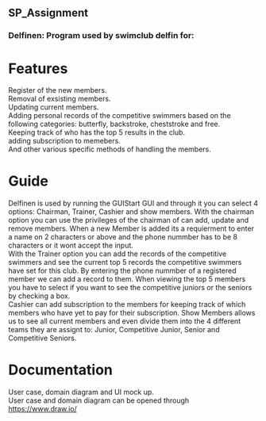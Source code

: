 ## SP_Assignment
### Delfinen: Program used by swimclub delfin for:


# Features
Register of the new members.  
Removal of exsisting members.  
Updating current members.  
Adding personal records of the competitive swimmers based on the following categories: butterfly, backstroke, cheststroke and free.  
Keeping track of who has the top 5 results in the club.  
adding subscription to memebers.  
And other various specific methods of handling the members.  

# Guide 
Delfinen is used by running the GUIStart GUI and through it you can select 4 options: Chairman, Trainer, Cashier and show members.
With the chairman option you can use the privileges of the chairman of can add, update and remove members. When a new Member is added its a requierment to enter a name on 2 characters or above and the phone nummber has to be 8 characters or it wont accept the input.  
With the Trainer option you can add the records of the competitive swimmers and see the current top 5 records the competitive swimmers have set for this club. By entering the phone nummber of a registered member we can add a record to them. When viewing the top 5 members you have to select if you want to see the competitive juniors or the seniors by checking a box.  
Cashier can add subscription to the members for keeping track of which members who have yet to pay for their subscription.
Show Members allows us to see all current members and even divide them into the 4 different teams they are assignt to:
Junior, Competitive Junior, Senior and Competitive Seniors.   

# Documentation 
User case, domain diagram and UI mock up.  
User case and domain diagram can be opened through https://www.draw.io/



